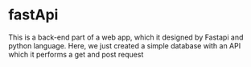 # fastApi
This is a back-end part of a web app, which it designed by Fastapi and python language. Here, we just created a simple database with an API which it performs a get and post request
